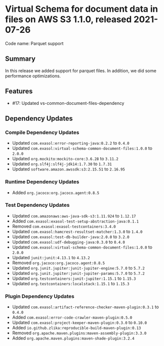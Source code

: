 # Virtual Schema for document data in files on AWS S3 1.1.0, released 2021-07-26

Code name: Parquet support

## Summary

In this release we added support for parquet files. In addition, we did some performance optimizations.

## Features

* #17: Updated vs-common-document-files-dependency

## Dependency Updates

### Compile Dependency Updates

* Updated `com.exasol:error-reporting-java:0.2.2` to `0.4.0`
* Updated `com.exasol:virtual-schema-common-document-files:1.0.0` to `2.0.0`
* Updated `org.mockito:mockito-core:3.6.28` to `3.11.2`
* Updated `org.slf4j:slf4j-jdk14:1.7.30` to `1.7.31`
* Updated `software.amazon.awssdk:s3:2.15.51` to `2.16.95`

### Runtime Dependency Updates

* Added `org.jacoco:org.jacoco.agent:0.8.5`

### Test Dependency Updates

* Updated `com.amazonaws:aws-java-sdk-s3:1.11.924` to `1.12.17`
* Added `com.exasol:exasol-test-setup-abstraction-java:0.1.1`
* Removed `com.exasol:exasol-testcontainers:3.4.0`
* Updated `com.exasol:hamcrest-resultset-matcher:1.3.0` to `1.4.0`
* Updated `com.exasol:test-db-builder-java:2.0.0` to `3.2.0`
* Updated `com.exasol:udf-debugging-java:0.3.0` to `0.4.0`
* Updated `com.exasol:virtual-schema-common-document-files:1.0.0` to `2.0.0`
* Updated `junit:junit:4.13.1` to `4.13.2`
* Removed `org.jacoco:org.jacoco.agent:0.8.5`
* Updated `org.junit.jupiter:junit-jupiter-engine:5.7.0` to `5.7.2`
* Updated `org.junit.jupiter:junit-jupiter-params:5.7.0` to `5.7.2`
* Updated `org.testcontainers:junit-jupiter:1.15.1` to `1.15.3`
* Updated `org.testcontainers:localstack:1.15.1` to `1.15.3`

### Plugin Dependency Updates

* Updated `com.exasol:artifact-reference-checker-maven-plugin:0.3.1` to `0.4.0`
* Added `com.exasol:error-code-crawler-maven-plugin:0.5.0`
* Updated `com.exasol:project-keeper-maven-plugin:0.3.0` to `0.10.0`
* Added `io.github.zlika:reproducible-build-maven-plugin:0.13`
* Removed `org.apache.maven.plugins:maven-assembly-plugin:3.3.0`
* Added `org.apache.maven.plugins:maven-shade-plugin:3.2.4`
